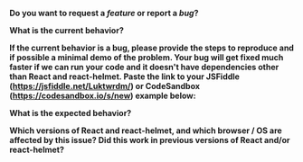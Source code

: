 **Do you want to request a *feature* or report a *bug*?**

**What is the current behavior?**

**If the current behavior is a bug,
please provide the steps to reproduce and if
possible a minimal demo of the problem.
Your bug will get fixed much faster if we can run your
code and it doesn't have dependencies other than React and react-helmet.
Paste the link to your JSFiddle (https://jsfiddle.net/Luktwrdm/) or
CodeSandbox (https://codesandbox.io/s/new) example below:**

**What is the expected behavior?**

**Which versions of React and react-helmet, and which browser / OS are affected by this issue?
Did this work in previous versions of React and/or react-helmet?**
